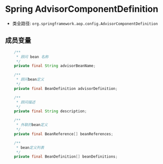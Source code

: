 # Spring AdvisorComponentDefinition
- 类全路径: `org.springframework.aop.config.AdvisorComponentDefinition`



## 成员变量

```java
	/**
	 * 顾问 bean 名称
	 */
	private final String advisorBeanName;

	/**
	 * 顾问bean定义
	 */
	private final BeanDefinition advisorDefinition;

	/**
	 * 顾问描述
	 */
	private final String description;

	/**
	 * 外联的bean定义
	 */
	private final BeanReference[] beanReferences;

	/**
	 * bean定义列表
	 */
	private final BeanDefinition[] beanDefinitions;
```